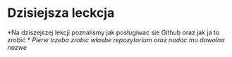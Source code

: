 # Dzisiejsza leckcja
*Na dziszejszej lekcji poznalismy jak posługiwac sie Github oraz jak ja to zrobić *
*Pierw trzeba zrobic własbe repozytorium oraz nadac mu dowolna nazwe*